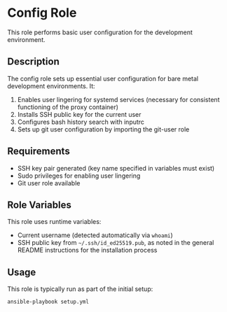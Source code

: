 # Config Role

This role performs basic user configuration for the development environment.

## Description

The config role sets up essential user configuration for bare metal development environments. It:

1. Enables user lingering for systemd services (necessary for consistent functioning of the proxy container)
2. Installs SSH public key for the current user
3. Configures bash history search with inputrc
4. Sets up git user configuration by importing the git-user role

## Requirements

- SSH key pair generated (key name specified in variables must exist)
- Sudo privileges for enabling user lingering
- Git user role available

## Role Variables

This role uses runtime variables:
- Current username (detected automatically via `whoami`)
- SSH public key from `~/.ssh/id_ed25519.pub`, as noted in the general README instructions for the installation process

## Usage

This role is typically run as part of the initial setup:

```bash
ansible-playbook setup.yml
```

 